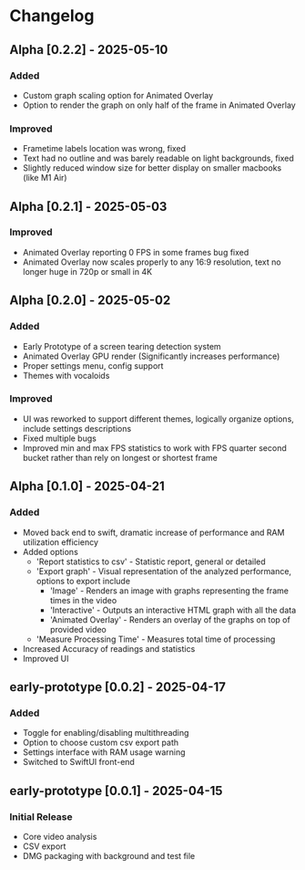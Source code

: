 # Changelog

## Alpha [0.2.2] - 2025-05-10
### Added
- Custom graph scaling option for Animated Overlay
- Option to render the graph on only half of the frame in Animated Overlay
### Improved
- Frametime labels location was wrong, fixed
- Text had no outline and was barely readable on light backgrounds, fixed
- Slightly reduced window size for better display on smaller macbooks (like M1 Air)

## Alpha [0.2.1] - 2025-05-03
### Improved
- Animated Overlay reporting 0 FPS in some frames bug fixed
- Animated Overlay now scales properly to any 16:9 resolution, text no longer huge in 720p or small in 4K

## Alpha [0.2.0] - 2025-05-02
### Added
- Early Prototype of a screen tearing detection system
- Animated Overlay GPU render (Significantly increases performance)
- Proper settings menu, config support
- Themes with vocaloids
### Improved
- UI was reworked to support different themes, logically organize options, include settings descriptions
- Fixed multiple bugs
- Improved min and max FPS statistics to work with FPS quarter second bucket rather than rely on longest or shortest frame

## Alpha [0.1.0] - 2025-04-21
### Added
- Moved back end to swift, dramatic increase of performance and RAM utilization efficiency
- Added options
  - 'Report statistics to csv' - Statistic report, general or detailed
  - 'Export graph' - Visual representation of the analyzed performance, options to export include
      - 'Image' - Renders an image with graphs representing the frame times in the video
      - 'Interactive' - Outputs an interactive HTML graph with all the data
      - 'Animated Overlay' - Renders an overlay of the graphs on top of provided video
  - 'Measure Processing Time' - Measures total time of processing
- Increased Accuracy of readings and statistics
- Improved UI

## early-prototype [0.0.2] - 2025-04-17
### Added
- Toggle for enabling/disabling multithreading
- Option to choose custom csv export path
- Settings interface with RAM usage warning
- Switched to SwiftUI front-end

## early-prototype [0.0.1] - 2025-04-15
### Initial Release
- Core video analysis
- CSV export
- DMG packaging with background and test file
